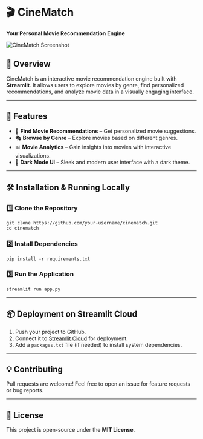 # 🎬 CineMatch  
**Your Personal Movie Recommendation Engine**  

![CineMatch Screenshot](https://github.com/user-attachments/assets/c4249e71-0e3c-4820-a135-de60d90fd97e)  

## 🚀 Overview  
CineMatch is an interactive movie recommendation engine built with **Streamlit**. It allows users to explore movies by genre, find personalized recommendations, and analyze movie data in a visually engaging interface.  

---

## 🌟 Features  
- 🎥 **Find Movie Recommendations** – Get personalized movie suggestions.  
- 🎭 **Browse by Genre** – Explore movies based on different genres.  
- 📊 **Movie Analytics** – Gain insights into movies with interactive visualizations.  
- 🌙 **Dark Mode UI** – Sleek and modern user interface with a dark theme.  

---

## 🛠 Installation & Running Locally  

### **1️⃣ Clone the Repository**  
```
git clone https://github.com/your-username/cinematch.git  
cd cinematch
```

### **2️⃣ Install Dependencies**  
```
pip install -r requirements.txt
```

### **3️⃣ Run the Application**  
```
streamlit run app.py
```

---

## 📦 Deployment on Streamlit Cloud  
1. Push your project to GitHub.  
2. Connect it to [Streamlit Cloud](https://share.streamlit.io/) for deployment.  
3. Add a `packages.txt` file (if needed) to install system dependencies.  

---

## 💡 Contributing  
Pull requests are welcome! Feel free to open an issue for feature requests or bug reports.  

---

## 📜 License  
This project is open-source under the **MIT License**.  
